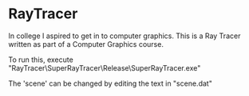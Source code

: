 # RayTracer
In college I aspired to get in to computer graphics.  This is a Ray Tracer written as part of a Computer Graphics course.


To run this, execute "RayTracer\SuperRayTracer\Release\SuperRayTracer.exe"

The 'scene' can be changed by editing the text in "scene.dat"